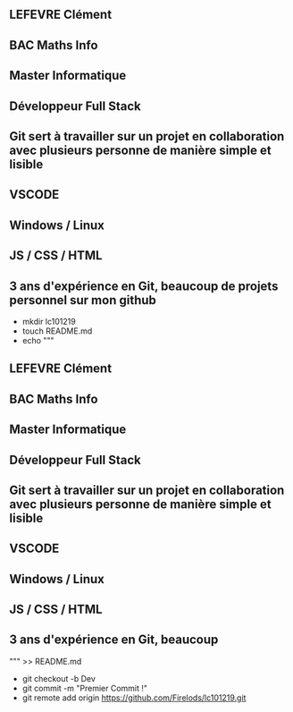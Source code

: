 
## LEFEVRE Clément
## BAC Maths Info
## Master Informatique
## Développeur Full Stack
## Git sert à travailler sur un projet en collaboration avec plusieurs personne de manière simple et lisible
## VSCODE
## Windows / Linux
## JS / CSS / HTML
## 3 ans d'expérience en Git, beaucoup de projets personnel sur mon github


- mkdir lc101219
- touch README.md
-  echo """
## LEFEVRE Clément
## BAC Maths Info
## Master Informatique
## Développeur Full Stack
## Git sert à travailler sur un projet en collaboration avec plusieurs personne de manière simple et lisible
## VSCODE
## Windows / Linux
## JS / CSS / HTML
## 3 ans d'expérience en Git, beaucoup
""" >> README.md
- git checkout -b Dev
- git commit -m "Premier Commit !"
- git remote add origin https://github.com/Firelods/lc101219.git
